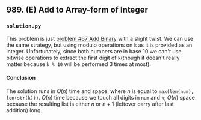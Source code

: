 ## 989. (E) Add to Array-form of Integer

### `solution.py`
This problem is just [problem #67 Add Binary](https://leetcode.com/problems/add-binary/) with a slight twist. We can use the same strategy, but using modulo operations on `k` as it is provided as an integer. Unfortunately, since both numbers are in base 10 we can't use bitwise operations to extract the first digit of `k`(though it doesn't really matter because `k % 10` will be performed 3 times at most).  

#### Conclusion
The solution runs in $O(n)$ time and space, where $n$ is equal to `max(len(num), len(str(k)))`. $O(n)$ time because we touch all digits in `num` and `k`; $O(n)$ space because the resulting list is either $n$ or $n+1$ (leftover carry after last addition) long.  
  

